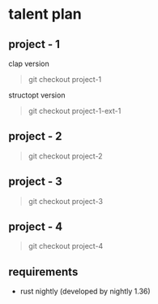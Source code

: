 # talent plan

## project - 1

clap version

> git checkout project-1

structopt version

> git checkout  project-1-ext-1


## project - 2

> git checkout project-2

## project - 3

> git checkout project-3

## project - 4

> git checkout project-4


## requirements

- rust nightly (developed by nightly 1.36)
